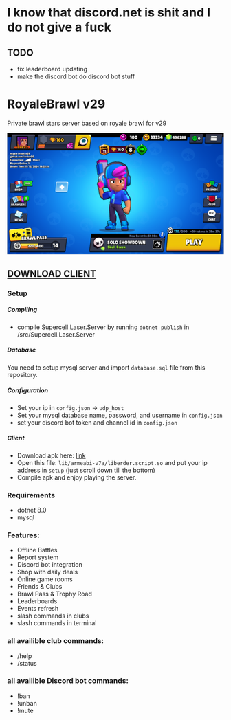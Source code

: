 # I know that discord.net is shit and I do not give a fuck

## TODO
- fix leaderboard updating
- make the discord bot do discord bot stuff

# RoyaleBrawl v29
Private brawl stars server based on royale brawl for v29

![Screenshot](https://github.com/Erder00/royale-brawl-v29/blob/main/screenshots/lobby.png)

## [DOWNLOAD CLIENT](https://mega.nz/file/h4JGEYxa#cVTFiG1lIFqFxsfl-VzAabzwMy-sDvqMVkN3OaE-1bA)

### Setup
##### Compiling
- compile Supercell.Laser.Server by running `dotnet publish` in /src/Supercell.Laser.Server
##### Database
You need to setup mysql server and import `database.sql` file from this repository.
##### Configuration
- Set your ip in `config.json` -> `udp_host`
- Set your mysql database name, password, and username in `config.json`
- set your discord bot token and channel id in `config.json`
##### Client
- Download apk here: [link](https://mega.nz/file/h4JGEYxa#cVTFiG1lIFqFxsfl-VzAabzwMy-sDvqMVkN3OaE-1bA)
- Open this file: `lib/armeabi-v7a/liberder.script.so` and put your ip address in `setup` (just scroll down till the bottom)
- Compile apk and enjoy playing the server.

### Requirements
- dotnet 8.0
- mysql

### Features:
- Offline Battles
- Report system
- Discord bot integration
- Shop with daily deals
- Online game rooms
- Friends & Clubs
- Brawl Pass & Trophy Road
- Leaderboards
- Events refresh
- slash commands in clubs
- slash commands in terminal

### all availible club commands:
- /help
- /status

### all availible Discord bot commands:
- !ban
- !unban
- !mute
